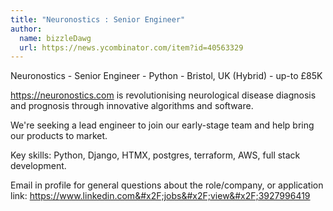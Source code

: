 ```yaml
---
title: "Neuronostics : Senior Engineer"
author:
  name: bizzleDawg
  url: https://news.ycombinator.com/item?id=40563329
---
```

Neuronostics - Senior Engineer - Python - Bristol, UK (Hybrid) - up-to £85K

<a href="https:&#x2F;&#x2F;neuronostics.com" rel="nofollow">https:&#x2F;&#x2F;neuronostics.com</a> is revolutionising neurological disease diagnosis and prognosis through innovative algorithms and software.

We&#x27;re seeking a lead engineer to join our early-stage team and help bring our products to market.

Key skills: Python, Django, HTMX, postgres, terraform, AWS, full stack development.

Email in profile for general questions about the role&#x2F;company, or application link: <a href="https:&#x2F;&#x2F;www.linkedin.com&#x2F;jobs&#x2F;view&#x2F;3927996419" rel="nofollow">https:&#x2F;&#x2F;www.linkedin.com&#x2F;jobs&#x2F;view&#x2F;3927996419</a>
